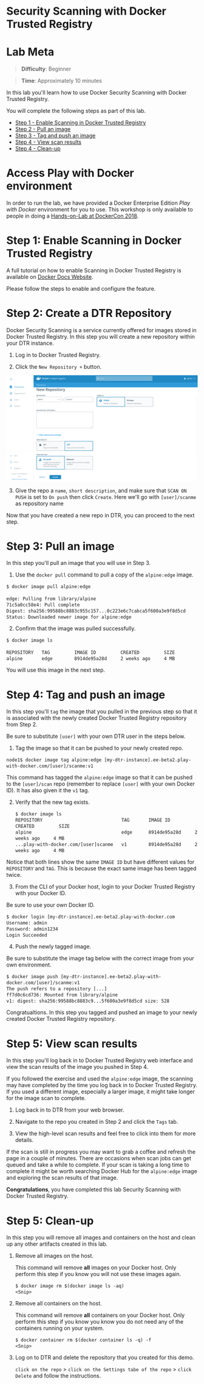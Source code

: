 # Security Scanning with Docker Trusted Registry

# Lab Meta

> **Difficulty**: Beginner

> **Time**: Approximately 10 minutes

In this lab you'll learn how to use Docker Security Scanning with Docker
Trusted Registry.

You will complete the following steps as part of this lab.

- [Step 1 - Enable Scanning in Docker Trusted Registry](#registry)
- [Step 2 - Pull an image](#pull)
- [Step 3 - Tag and push an image](#tag_push)
- [Step 4 - View scan results](#results)
- [Step 4 - Clean-up](#clean)

# Access Play with Docker environment

In order to run the lab, we have provided a Docker Enterprise Edition *Play
with Docker* environment for you to use. This workshop is only available to
people in doing a [Hands-on-Lab at DockerCon
2018](https://2018.dockercon.com/hands-on-labs/).

# <a name="registry"></a>Step 1: Enable Scanning in Docker Trusted Registry

A full tutorial on how to enable Scanning in Docker Trusted Registry is
available on [Docker Docs
Website](https://docs.docker.com/ee/dtr/admin/configure/set-up-vulnerability-scans/#enable-dtr-security-scanning).

Please follow the steps to enable and configure the feature.

# <a name="repo"></a>Step 2: Create a DTR Repository

Docker Security Scanning is a service currently offered for images stored in
Docker Trusted Registry. In this step you will create a new repository within your DTR instance.

1. Log in to Docker Trusted Registry.

2. Click the `New Repository +` button.

  ![](images/scan1.png)

3. Give the repo a `name`, `short description`, and make sure that
`SCAN ON PUSH` is set to `On push` then click `Create`. Here we'll go with
`[user]/scanme` as repository name 

Now that you have created a new repo in DTR, you can proceed to
the next step.

# <a name="pull"></a>Step 3: Pull an image

In this step you'll pull an image that you will use in Step 3.

1. Use the `docker pull` command to pull a copy of the `alpine:edge` image.

  ```
  $ docker image pull alpine:edge

  edge: Pulling from library/alpine
  71c5a0cc58e4: Pull complete
  Digest: sha256:99588bc8883c955c157...0c223e6c7cabca5f600a3e9f8d5cd
  Status: Downloaded newer image for alpine:edge
  ```

2. Confirm that the image was pulled successfully.

  ```
  $ docker image ls

  REPOSITORY   TAG         IMAGE ID         CREATED         SIZE
  alpine       edge        8914de95a28d     2 weeks ago     4 MB
  ```

You will use this image in the next step.


# <a name="tag_push"></a>Step 4: Tag and push an image

In this step you'll `tag` the image that you pulled in the previous step so
that it is associated with the newly created Docker Trusted Registry
repository from Step 2.

Be sure to substitute `[user]` with your own DTR user in the steps below.

1. Tag the image so that it can be pushed to your newly created repo.

  ```
  node1$ docker image tag alpine:edge [my-dtr-instance].ee-beta2.play-with-docker.com/[user]/scanme:v1
  ```

  This command has tagged the `alpine:edge` image so that it can be pushed to
  the `[user]/scan` repo (remember to replace `[user]` with your
  own Docker ID). It has also given it the `v1` tag.

2. Verify that the new tag exists.

   ```
   $ docker image ls
   REPOSITORY                             TAG       IMAGE ID         CREATED         SIZE
   alpine                                 edge      8914de95a28d     2 weeks ago     4 MB
   ...play-with-docker.com/[user]scanme   v1        8914de95a28d     2 weeks ago     4 MB
   ```

  Notice that both lines show the same `IMAGE ID` but have different values for
  `REPOSITORY` and `TAG`. This is because the exact same image has been tagged
  twice.

3. From the CLI of your Docker host, login to your Docker Trusted Registry with your Docker ID.

  Be sure to use your own Docker ID.

  ```
  $ docker login [my-dtr-instance].ee-beta2.play-with-docker.com
  Username: admin
  Password: admin1234
  Login Succeeded
  ```

4. Push the newly tagged image.

  Be sure to substitute the image tag below with the correct image from your
  own environment.

  ```
  $ docker image push [my-dtr-instance].ee-beta2.play-with-docker.com/[user]/scanme:v1
  The push refers to a repository [...]
  ff7d0c6cd736: Mounted from library/alpine
  v1: digest: sha256:99588bc8883c9...5f600a3e9f8d5cd size: 528
  ```

Congratualtions. In this step you tagged and pushed an image to your newly
created Docker Trusted Registry repository.

# <a name="results"></a>Step 5: View scan results

In this step you'll log back in to Docker Trusted Registry web interface and view the scan results of the
image you pushed in Step 4.

If you followed the exercise and used the `alpine:edge` image, the scanning
may have completed by the time you log back in to Docker Trusted Registry. If you used a
different image, especially a larger image, it might take longer for the image
scan to complete.

1. Log back in to DTR from your web browser.

2. Navigate to the repo you created in Step 2 and click the `Tags` tab.

3. View the high-level scan results and feel free to click into them for more
details.

  If the scan is still in progress you may want to grab a coffee and refresh
  the page in a couple of minutes. There are occasions when scan jobs can get
  queued and take a while to complete. If your scan is taking a long time to
  complete it might be worth searching Docker Hub for the `alpine:edge` image
  and exploring the scan results of that image.

**Congratulations**, you have completed this lab Security Scanning with Docker
Trusted Registry.

# <a name="clean"></a>Step 5: Clean-up

In this step you will remove all images and containers on the host and clean up any other artifacts created in this lab.


1. Remove all images on the host.

   This command will remove **all** images on your Docker host. Only perform this step if you know you will not use these images again.

   ```
   $ docker image rm $(docker image ls -aq)
   <Snip>
   ```
2. Remove all containers on the host.

   This command will remove **all** containers on your Docker host. Only perform this step if you know you know you do not need any of the containers running on your system.

   ```
   $ docker container rm $(docker container ls -q) -f
   <Snip>
   ```

3. Log on to DTR and delete the repository that you created for this demo.

   `click on the repo` > `click on the Settings tabe of the repo` > `click Delete` and follow the instructions.
